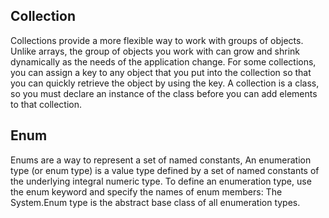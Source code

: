 ## Collection
Collections provide a more flexible way to work with groups of objects.
Unlike arrays, the group of objects you work with can grow and shrink dynamically as the needs of the application change.
For some collections, you can assign a key to any object that you put into the collection so that you can quickly retrieve the object by using the key.
A collection is a class, so you must declare an instance of the class before you can add elements to that collection.

## Enum 
Enums are a way to represent a set of named constants,
An enumeration type (or enum type) is a value type defined by a set of named constants of the underlying integral numeric type.
To define an enumeration type, use the enum keyword and specify the names of enum members:
The System.Enum type is the abstract base class of all enumeration types.
